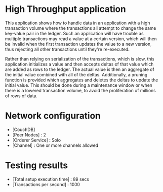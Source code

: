 # High Throughput application

This application shows how to handle data in an application with a high transaction volume where the transactions all attempt to change the same key-value pair in the ledger. Such an application will have trouble as multiple transactions may read a value at a certain version, which will then be invalid when the first transaction updates the value to a new version, thus rejecting all other transactions until they're re-executed.

Rather than relying on serialization of the transactions, which is slow, this application initializes a value and then accepts deltas of that value which are added as rows to the ledger. The actual value is then an aggregate of the initial value combined with all of the deltas. Additionally, a pruning function is provided which aggregates and deletes the deltas to update the initial value. This should be done during a maintenance window or when there is a lowered transaction volume, to avoid the proliferation of millions of rows of data.

# Network configuration

* [CouchDB]
* [Peer Nodes] : 2
* [Orderer Service] : Solo
* [Channel] : One or more channels allowed


# Testing results

* [Total setup execution time] : 89 secs
* [Transactions per second] : 1000
